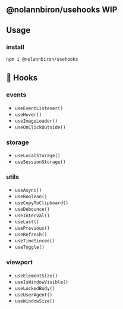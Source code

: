 ## @nolannbiron/usehooks WIP

## Usage

### install

```bash
npm i @nolannbiron/usehooks
```

## 📖 Hooks

<!-- HOOKS:START -->
### events
- `useEventListener()`
- `useHover()`
- `useImageLoader()`
- `useOnClickOutside()`

### storage
- `useLocalStorage()`
- `useSessionStorage()`


### utils
- `useAsync()`
- `useBoolean()`
- `useCopyToClipboard()`
- `useDebounce()`
- `useInterval()`
- `useLast()`
- `usePrevious()`
- `useRefresh()`
- `useTimeSincee()`
- `useToggle()`


### viewport
- `useElementSize()`
- `useIsWindowVisible()`
- `useLockedBody()`
- `useUserAgent()`
- `useWindowSize()`

<!-- HOOKS:END -->
